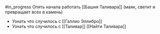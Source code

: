 #in_progress
Опять начала работать [[Башня Таливара]] (маяк, светит и превращает всех в камень)

- Узнать что случилось с [[Галлио Эллибро]]
- Узнать что случилось с [[Таливар]] [[Найти Таливара]]